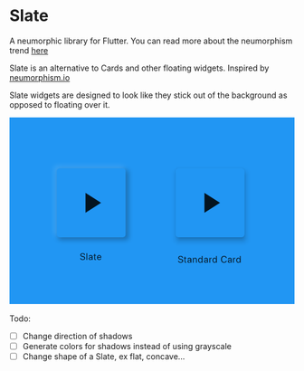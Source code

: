 # Slate

A neumorphic library for Flutter. You can read more about the neumorphism trend [here](https://uxdesign.cc/neumorphism-in-user-interfaces-b47cef3bf3a6)

Slate is an alternative to Cards and other floating widgets. Inspired by [neumorphism.io](https://neumorphism.io/)

Slate widgets are designed to look like they stick out of the background as opposed to floating over it. 

![A comparison between a Card and a Slate](assets/comparison.png)

Todo:

- [ ] Change direction of shadows
- [ ] Generate colors for shadows instead of using grayscale
- [ ] Change shape of a Slate, ex flat, concave...